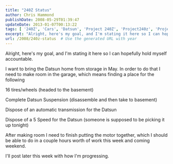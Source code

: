 ```yaml
---
title: "240Z Status"
author: Chris Hammond
publishDate: 2008-05-29T01:39:47
updateDate: 2013-01-07T00:13:22
tags: [ '240Z', 'Cars', 'Datsun', 'Project 240Z', 'Project240z', 'Project240Zcom' ]
excerpt: "Alright, here's my goal, and I'm stating it here so I can hopefully hold myself accountable. I want to bring the Datsun home from storage in May. In order to do that I need to make room in the garage, which means finding a place for the following 16 tires/wheels (headed to the basement) Complete Datsun Suspension (disassemble and then take to basement) Dispose of an automatic transmission for the Datsun Dispose of a 5 Speed for the Datsun (someone is supposed to be picking it up tonight) After making room I need to finish putting the motor together, which I should be able to do in a couple hours worth of work this week and coming weekend. I'll post later this week with how I'm progressing."
url: /2008/240z-status  # Use the generated URL with year
---
```

<p>Alright, here's my goal, and I'm stating it here so I can hopefully hold myself accountable.</p> <p>I want to bring the Datsun home from storage in May. In order to do that I need to make room in the garage, which means finding a place for the following</p> <p>16 tires/wheels (headed to the basement)</p> <p>Complete Datsun Suspension (disassemble and then take to basement)</p> <p>Dispose of an automatic transmission for the Datsun</p> <p>Dispose of a 5 Speed for the Datsun (someone is supposed to be picking it up tonight)</p> <p>After making room I need to finish putting the motor together, which I should be able to do in a couple hours worth of work this week and coming weekend.</p> <p>I'll post later this week with how I'm progressing.</p>
